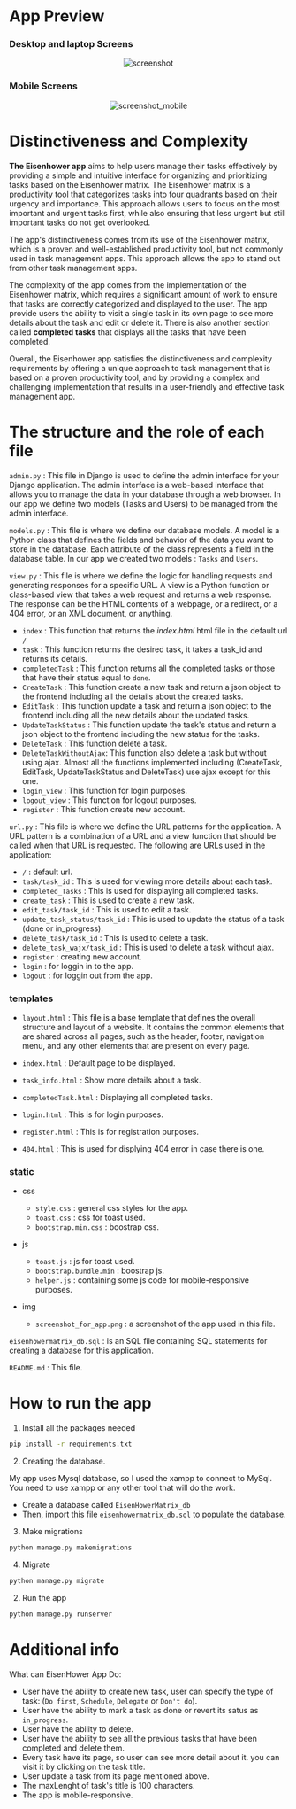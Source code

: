 # App Preview

### Desktop and laptop Screens

<p align="center">
  <img src="./EisenHowerApp/static/EisenHowerApp/img/screenshot_for_app.png" alt="screenshot">
</p>

### Mobile Screens

<p align="center">
  <img src="./EisenHowerApp/static/EisenHowerApp/img/screenshot_for_app_mobile_screens.png" alt="screenshot_mobile">
</p>


# Distinctiveness and Complexity

**The Eisenhower app** aims to help users manage their tasks effectively by providing a simple and intuitive interface for organizing and prioritizing tasks based on the Eisenhower matrix. The Eisenhower matrix is a productivity tool that categorizes tasks into four quadrants based on their urgency and importance. This approach allows users to focus on the most important and urgent tasks first, while also ensuring that less urgent but still important tasks do not get overlooked.

The app's distinctiveness comes from its use of the Eisenhower matrix, which is a proven and well-established productivity tool, but not commonly used in task management apps. This approach allows the app to stand out from other task management apps.

The complexity of the app comes from the implementation of the Eisenhower matrix, which requires a significant amount of work to ensure that tasks are correctly categorized and displayed to the user. The app provide users the ability to visit a single task in its own page to see more details about the task and edit or delete it. There is also another section called **completed tasks** that displays all the tasks that have been completed.

Overall, the Eisenhower app satisfies the distinctiveness and complexity requirements by offering a unique approach to task management that is based on a proven productivity tool, and by providing a complex and challenging implementation that results in a user-friendly and effective task management app.


# The structure and the role of each file
`admin.py` : This file in Django is used to define the admin interface for your Django application. The admin interface is a web-based interface that allows you to manage the data in your database through a web browser.
In our app we define two models (Tasks and Users) to be managed from the admin interface.

`models.py` : This file is where we define our database models. A model is a Python class that defines the fields and behavior of the data you want to store in the database. Each attribute of the class represents a field in the database table. 
In our app we created two models : `Tasks` and `Users`.

`view.py` : This file is where we define the logic for handling requests and generating responses for a specific URL. A view is a Python function or class-based view that takes a web request and returns a web response. The response can be the HTML contents of a webpage, or a redirect, or a 404 error, or an XML document, or anything.

- `index` : This function that returns the *index.html* html file in the default url `/`
- `task` : This function returns the desired task, it takes a task_id and returns its details.
- `completedTask` : This function returns all the completed tasks or those that have their status equal to `done`.
- `CreateTask` : This function create a new task and return a json object to the frontend including all the details about the created tasks.
- `EditTask` : This function update a task and return a json object to the frontend including all the new details about the updated tasks.
- `UpdateTaskStatus` : This function update the task's status and return a json object to the frontend including the new status for the tasks.
- `DeleteTask` : This function delete a task.
- `DeleteTaskWithoutAjax`: This function also delete a task but without using ajax. Almost all the functions implemented including (CreateTask, EditTask, UpdateTaskStatus and DeleteTask) use ajax except for this one.
- `login_view` : This function for login purposes. 
- `logout_view` : This function for logout purposes.
- `register` : This function create new account.

`url.py` : This file is where we define the URL patterns for the application. A URL pattern is a combination of a URL and a view function that should be called when that URL is requested.
The following are URLs used in the application:
- `/` : default url. 
- `task/task_id` : This is used for viewing more details about each task.
- `completed_Tasks` : This is used for displaying all completed tasks.
- `create_task` : This is used to create a new task.
- `edit_task/task_id` : This is used to edit a task.
- `update_task_status/task_id` : This is used to update the status of a task (done or in_progress).
- `delete_task/task_id` : This is used to delete a task.
- `delete_task_wajx/task_id` : This is used to delete a task without ajax.
- `register` : creating new account.
- `login`  : for loggin in to the app.
- `logout` : for loggin out from the app.

### templates
- `layout.html` : This file is a base template that defines the overall structure and layout of a website. It contains the common elements that are shared across all pages, such as the header, footer, navigation menu, and any other elements that are present on every page.

- `index.html` : Default page to be displayed.
- `task_info.html` : Show more details about a task.
- `completedTask.html` : Displaying all completed tasks.
- `login.html` : This is for login purposes.
- `register.html` : This is for registration purposes.
- `404.html` : This is used for displying 404 error in case there is one.

### static
- css
    - `style.css` : general css styles for the app.
    - `toast.css` : css for toast used.
    - `bootstrap.min.css` : boostrap css.
- js
    - `toast.js` : js for toast used.
    - `bootstrap.bundle.min` : boostrap js.
    - `helper.js` : containing some js code for mobile-responsive purposes.

- img 
    - `screenshot_for_app.png` : a screenshot of the app used in this file.

`eisenhowermatrix_db.sql` : is an SQL file containing SQL statements for creating a database for this application.

`README.md` : This file. 

# How to run the app

1. Install all the packages needed
```bash
pip install -r requirements.txt
```

2. Creating the database.

My app uses Mysql database, so I used the xampp to connect to MySql. You need to use xampp or any other tool that will do the work.
- Create a database called `EisenHowerMatrix_db`
- Then, import this file `eisenhowermatrix_db.sql` to populate the database.

3. Make migrations
```bash
python manage.py makemigrations
```
4. Migrate
```bash
python manage.py migrate
```

2. Run the app
```bash
python manage.py runserver
```

# Additional info
What can EisenHower App Do:
- User have the ability to create new task, user can specify the type of task: (`Do first`, `Schedule`, `Delegate` or `Don't do`).
- User have the ability to mark a task as done or revert its satus as `in_progress`.
- User have the ability to delete.
- User have the ability to see all the previous tasks that have been completed and delete them.
- Every task have its page, so user can see more detail about it. you can visit it by clicking on the task title.
- User update a task from its page mentioned above.
- The maxLenght of task's title is 100 characters.
- The app is mobile-responsive.
